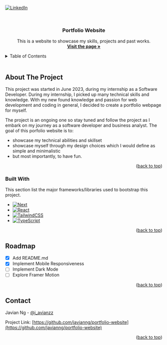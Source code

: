 <a name="readme-top"></a>

<!-- PROJECT SHIELDS -->

[![LinkedIn][linkedin-shield]][linkedin-url]


<!-- PROJECT LOGO -->
<br />
<div align="center">

  <h3 align="center">Portfolio Website</h3>

  <p align="center">
    This is a website to showcase my skills, projects and past works.
    <br />
    <a href="https://portfolio-website-pearl-tau.vercel.app/"><strong>Visit the page »</strong></a>
  </p>
</div>



<!-- TABLE OF CONTENTS -->

<details>
  <summary>Table of Contents</summary>
  <ol>
    <li>
      <a href="#about-the-project">About The Project</a>
      <ul>
        <li><a href="#built-with">Built With</a></li>
      </ul>
    </li>
    <li><a href="#roadmap">Roadmap</a></li>
    <li><a href="#contact">Contact</a></li>
  </ol>
</details>

</br>

<!-- ABOUT THE PROJECT -->
## About The Project

This project was started in June 2023, during my internship as a Software Developer. During my internship, I picked up many technical skills and knowledge. With my new found knowledge and passion for web development and coding in general, I decided to create a portfolio webpage for myself.

The project is an ongoing one so stay tuned and follow the project as I embark on my journey as a software developer and business analyst. The goal of this porfolio website is to:

- showcase my technical abilities and skillset
- showcase myself through my design choices which I would define as simple and minimalistic
- but most importantly, to have fun.

<p align="right">(<a href="#readme-top">back to top</a>)</p>


### Built With

This section list the major frameworks/libraries used to bootstrap this project.

* [![Next][Next.js]][Next-url]
* [![React][React.js]][React-url]
* [![TailwindCSS][TailwindCSS]][TailwindCSS-url]
* [![TypeScript][TypeScript]][TypeScript-url]


<p align="right">(<a href="#readme-top">back to top</a>)</p>



<!-- ROADMAP -->
## Roadmap

- [x] Add README.md
- [x] Implement Mobile Responsiveness
- [ ] Implement Dark Mode
- [ ] Explore Framer Motion

<p align="right">(<a href="#readme-top">back to top</a>)</p>


<!-- CONTACT -->
## Contact

Javian Ng - [@j_avianzz](https://twitter.com/j_avianzz)

Project Link: [https://github.com/javianng/portfolio-website](https://github.com/javianng/portfolio-website)

<p align="right">(<a href="#readme-top">back to top</a>)</p>


<!-- MARKDOWN LINKS & IMAGES -->
<!-- https://www.markdownguide.org/basic-syntax/#reference-style-links -->
[linkedin-shield]: https://img.shields.io/badge/-LinkedIn-black.svg?style=for-the-badge&logo=linkedin&colorB=555
[linkedin-url]: https://www.linkedin.com/in/javianngzh/

[Next.js]: https://img.shields.io/badge/next.js-000000?style=for-the-badge&logo=nextdotjs&logoColor=white
[Next-url]: https://nextjs.org/

[React.js]: https://img.shields.io/badge/React-20232A?style=for-the-badge&logo=react&logoColor=61DAFB
[React-url]: https://reactjs.org/

[TailwindCSS]: https://img.shields.io/static/v1?style=for-the-badge&message=Tailwind+CSS&color=222222&logo=Tailwind+CSS&logoColor=06B6D4&label=
[TailwindCSS-url]: https://tailwindcss.com/

[TypeScript]: https://img.shields.io/static/v1?style=for-the-badge&message=TypeScript&color=3178C6&logo=TypeScript&logoColor=FFFFFF&label=
[TypeScript-url]: https://www.typescriptlang.org/